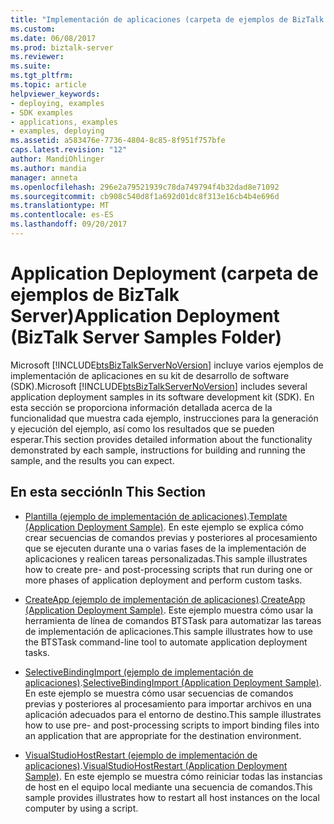 ```yaml
---
title: "Implementación de aplicaciones (carpeta de ejemplos de BizTalk Server) | Documentos de Microsoft"
ms.custom: 
ms.date: 06/08/2017
ms.prod: biztalk-server
ms.reviewer: 
ms.suite: 
ms.tgt_pltfrm: 
ms.topic: article
helpviewer_keywords:
- deploying, examples
- SDK examples
- applications, examples
- examples, deploying
ms.assetid: a583476e-7736-4804-8c85-8f951f757bfe
caps.latest.revision: "12"
author: MandiOhlinger
ms.author: mandia
manager: anneta
ms.openlocfilehash: 296e2a79521939c78da749794f4b32dad8e71092
ms.sourcegitcommit: cb908c540d8f1a692d01dc8f313e16cb4b4e696d
ms.translationtype: MT
ms.contentlocale: es-ES
ms.lasthandoff: 09/20/2017
---
```

# <a name="application-deployment-biztalk-server-samples-folder"></a><span data-ttu-id="08ba4-102">Application Deployment (carpeta de ejemplos de BizTalk Server)</span><span class="sxs-lookup"><span data-stu-id="08ba4-102">Application Deployment (BizTalk Server Samples Folder)</span></span>
<span data-ttu-id="08ba4-103">Microsoft [!INCLUDE[btsBizTalkServerNoVersion](../includes/btsbiztalkservernoversion-md.md)] incluye varios ejemplos de implementación de aplicaciones en su kit de desarrollo de software (SDK).</span><span class="sxs-lookup"><span data-stu-id="08ba4-103">Microsoft [!INCLUDE[btsBizTalkServerNoVersion](../includes/btsbiztalkservernoversion-md.md)] includes several application deployment samples in its software development kit (SDK).</span></span> <span data-ttu-id="08ba4-104">En esta sección se proporciona información detallada acerca de la funcionalidad que muestra cada ejemplo, instrucciones para la generación y ejecución del ejemplo, así como los resultados que se pueden esperar.</span><span class="sxs-lookup"><span data-stu-id="08ba4-104">This section provides detailed information about the functionality demonstrated by each sample, instructions for building and running the sample, and the results you can expect.</span></span>  
  
## <a name="in-this-section"></a><span data-ttu-id="08ba4-105">En esta sección</span><span class="sxs-lookup"><span data-stu-id="08ba4-105">In This Section</span></span>  
  
-   <span data-ttu-id="08ba4-106">[Plantilla (ejemplo de implementación de aplicaciones)](../core/template-application-deployment-sample.md).</span><span class="sxs-lookup"><span data-stu-id="08ba4-106">[Template (Application Deployment Sample)](../core/template-application-deployment-sample.md).</span></span> <span data-ttu-id="08ba4-107">En este ejemplo se explica cómo crear secuencias de comandos previas y posteriores al procesamiento que se ejecuten durante una o varias fases de la implementación de aplicaciones y realicen tareas personalizadas.</span><span class="sxs-lookup"><span data-stu-id="08ba4-107">This sample illustrates how to create pre- and post-processing scripts that run during one or more phases of application deployment and perform custom tasks.</span></span>  
  
-   <span data-ttu-id="08ba4-108">[CreateApp (ejemplo de implementación de aplicaciones)](../core/createapp-application-deployment-sample.md).</span><span class="sxs-lookup"><span data-stu-id="08ba4-108">[CreateApp (Application Deployment Sample)](../core/createapp-application-deployment-sample.md).</span></span> <span data-ttu-id="08ba4-109">Este ejemplo muestra cómo usar la herramienta de línea de comandos BTSTask para automatizar las tareas de implementación de aplicaciones.</span><span class="sxs-lookup"><span data-stu-id="08ba4-109">This sample illustrates how to use the BTSTask command-line tool to automate application deployment tasks.</span></span>  
  
-   <span data-ttu-id="08ba4-110">[SelectiveBindingImport (ejemplo de implementación de aplicaciones)](../core/selectivebindingimport-application-deployment-sample.md).</span><span class="sxs-lookup"><span data-stu-id="08ba4-110">[SelectiveBindingImport (Application Deployment Sample)](../core/selectivebindingimport-application-deployment-sample.md).</span></span> <span data-ttu-id="08ba4-111">En este ejemplo se muestra cómo usar secuencias de comandos previas y posteriores al procesamiento para importar archivos en una aplicación adecuados para el entorno de destino.</span><span class="sxs-lookup"><span data-stu-id="08ba4-111">This sample illustrates how to use pre- and post-processing scripts to import binding files into an application that are appropriate for the destination environment.</span></span>  
  
-   <span data-ttu-id="08ba4-112">[VisualStudioHostRestart (ejemplo de implementación de aplicaciones)](../core/visualstudiohostrestart-application-deployment-sample.md).</span><span class="sxs-lookup"><span data-stu-id="08ba4-112">[VisualStudioHostRestart (Application Deployment Sample)](../core/visualstudiohostrestart-application-deployment-sample.md).</span></span> <span data-ttu-id="08ba4-113">En este ejemplo se muestra cómo reiniciar todas las instancias de host en el equipo local mediante una secuencia de comandos.</span><span class="sxs-lookup"><span data-stu-id="08ba4-113">This sample provides illustrates how to restart all host instances on the local computer by using a script.</span></span>